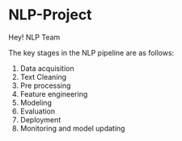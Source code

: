 # NLP-Project

Hey! NLP Team   

The key stages in the NLP pipeline are as follows:
1. Data acquisition
2. Text Cleaning
3. Pre processing
4. Feature engineering
5. Modeling
6. Evaluation
7. Deployment
8. Monitoring and model updating 
